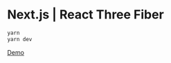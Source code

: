 # Next.js | React Three Fiber

```bash
yarn
yarn dev
```

[Demo](https://ball-game-r3f.vercel.app/) 
